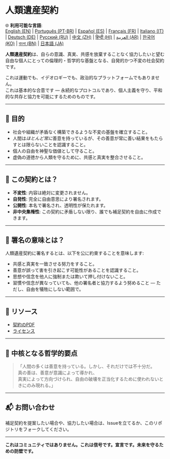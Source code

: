 
# 人類遺産契約

🌐 **利用可能な言語**:  
[English (EN)](./README.md) | [Português (PT-BR)](./README_pt-BR.md) | [Español (ES)](./README_es.md) | [Français (FR)](./README_fr.md) | [Italiano (IT)](./README_it.md) | [Deutsch (DE)](./README_de.md) | [Русский (RU)](./README_ru.md) | [中文 (ZH)](./README_zh.md) | [हिन्दी (HI)](./README_hi.md) | [العربية (AR)](./README_ar.md) | [한국어 (KO)](./README_ko.md) | [বাংলা (BN)](./README_bn.md) | [日本語 (JA)](./README_ja.md)

**人類遺産契約**は、自らの意識、真実、共感を放棄することなく協力したいと望む自由な個人にとっての倫理的・哲学的な基盤となる、自発的かつ不変の社会契約です。

これは運動でも、イデオロギーでも、政治的なプラットフォームでもありません。  
これは基本的な合意です — 永続的なプロトコルであり、個人主義を守り、平和的な共存と協力を可能にするためのものです。

---

## 🌱 目的

- 社会や組織が矛盾なく構築できるような不変の基盤を確立すること。
- 人間は*ほとんど常に*善意を持っているが、その善意が常に善い結果をもたらすとは限らないことを認識すること。
- 個人の自由を神聖な価値として守ること。
- 虚偽の道徳から人類を守るために、共感と真実を整合させること。

---

## 📜 この契約とは？

- **不変性**: 内容は絶対に変更されません。
- **自発性**: 完全に自由意思により署名されます。
- **公開性**: 本名で署名され、透明性が保たれます。
- **非中央集権性**: この契約に矛盾しない限り、誰でも補足契約を自由に作成できます。

---

## 🔏 署名の意味とは？

人類遺産契約に署名するとは、以下を公に約束することを意味します:

- 共感と真実を一致させる努力をすること。
- 善意が誤って害を引き起こす可能性があることを認識すること。
- 思想や信念を他人に強制または欺いて押し付けないこと。
- 習慣や信念が異なっていても、他の署名者と協力するよう努めること — ただし、自由を犠牲にしない範囲で。

---

## 📎 リソース

- [契約のPDF](./Jinrui_Isan_Keiyaku.pdf)
- [ライセンス](./LICENSE)

---

## 🧠 中核となる哲学的要点

> 「人間の多くは善意を持っている。しかし、それだけでは不十分だ。  
> 真の善は、善意が意識によって導かれ、  
> 真実によって方向づけられ、自由の破壊を正当化するために使われないときにのみ現れる。」

---

## 📬 お問い合わせ

補足契約を提案したい場合や、協力したい場合は、Issueを立てるか、このリポジトリをフォークしてください。

---

**これはコミュニティではありません。これは信号です。宣言です。未来を守るための防壁です。**
